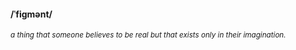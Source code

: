 #### /ˈfiɡmənt/
<sup>_a thing that someone believes to be real but that exists only in their imagination._ </sup>

